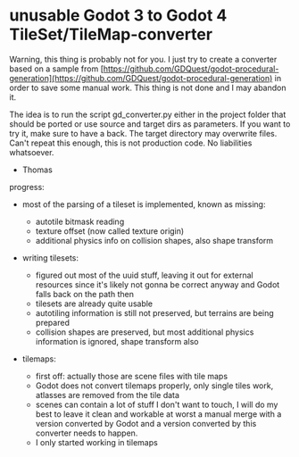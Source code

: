 # unusable Godot 3 to Godot 4 TileSet/TileMap-converter

Warning, this thing is probably not for you. I just try to create a converter based on a sample from [https://github.com/GDQuest/godot-procedural-generation](https://github.com/GDQuest/godot-procedural-generation) in order to save some manual work. This thing is not done and I may abandon it.

The idea is to run the script gd_converter.py either in the project folder that should be ported or use source and target dirs as parameters. If you want to try it, make sure to have a back. The target directory may overwrite files. Can't repeat this enough, this is not production code. No liabilities whatsoever.

- Thomas

progress:

- most of the parsing of a tileset is implemented, known as missing:
  - autotile bitmask reading
  - texture offset (now called texture origin)
  - additional physics info on collision shapes, also shape transform
  
- writing tilesets:
  - figured out most of the uuid stuff, leaving it out for external resources since it's likely not gonna be correct anyway and Godot falls back on the path then
  - tilesets are already quite usable
  - autotiling information is still not preserved, but terrains are being prepared
  - collision shapes are preserved, but most additional physics information is ignored, shape transform also

- tilemaps:
  - first off: actually those are scene files with tile maps
  - Godot does not convert tilemaps properly, only single tiles work, atlasses are removed from the tile data
  - scenes can contain a lot of stuff I don't want to touch, I will do my best to leave it clean and workable at worst a manual merge with a version converted by Godot and a version converted by this converter needs to happen.
  - I only started working in tilemaps
